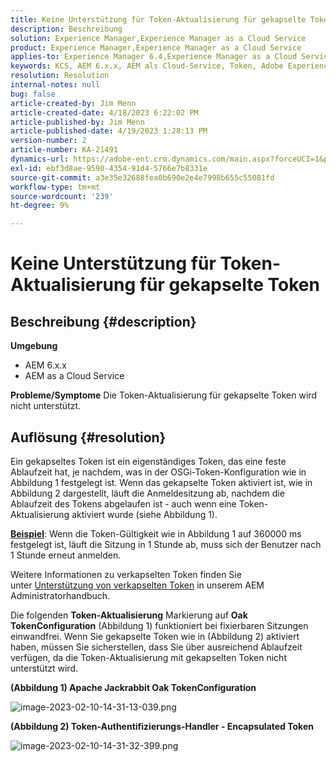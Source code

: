 ```yaml
---
title: Keine Unterstützung für Token-Aktualisierung für gekapselte Token
description: Beschreibung
solution: Experience Manager,Experience Manager as a Cloud Service
product: Experience Manager,Experience Manager as a Cloud Service
applies-to: Experience Manager 6.4,Experience Manager as a Cloud Service,Experience Manager 6.5
keywords: KCS, AEM 6.x.x, AEM als Cloud-Service, Token, Adobe Experience Manager, FAQ, verkapselte Token, 6.4, 6.5, Experience Manager as a Cloud Service
resolution: Resolution
internal-notes: null
bug: false
article-created-by: Jim Menn
article-created-date: 4/18/2023 6:22:02 PM
article-published-by: Jim Menn
article-published-date: 4/19/2023 1:28:13 PM
version-number: 2
article-number: KA-21491
dynamics-url: https://adobe-ent.crm.dynamics.com/main.aspx?forceUCI=1&pagetype=entityrecord&etn=knowledgearticle&id=80adeee5-15de-ed11-a7c7-6045bd006b3d
exl-id: ebf3d8ae-9590-4354-91d4-5766e7b8331e
source-git-commit: a3e35e32688fea0b690e2e4e7998b655c55081fd
workflow-type: tm+mt
source-wordcount: '239'
ht-degree: 9%

---
```


# Keine Unterstützung für Token-Aktualisierung für gekapselte Token

## Beschreibung {#description}

<b>Umgebung</b>
- AEM 6.x.x
- AEM as a Cloud Service



<b>Probleme/Symptome</b>
Die Token-Aktualisierung für gekapselte Token wird nicht unterstützt.




## Auflösung {#resolution}


Ein gekapseltes Token ist ein eigenständiges Token, das eine feste Ablaufzeit hat, je nachdem, was in der OSGi-Token-Konfiguration wie in Abbildung 1 festgelegt ist.
Wenn das gekapselte Token aktiviert ist, wie in Abbildung 2 dargestellt, läuft die Anmeldesitzung ab, nachdem die Ablaufzeit des Tokens abgelaufen ist - auch wenn eine Token-Aktualisierung aktiviert wurde (siehe Abbildung 1).

<u><b>Beispiel</b></u>: Wenn die Token-Gültigkeit wie in Abbildung 1 auf 360000 ms festgelegt ist, läuft die Sitzung in 1 Stunde ab, muss sich der Benutzer nach 1 Stunde erneut anmelden.

Weitere Informationen zu verkapselten Token finden Sie unter [Unterstützung von verkapselten Token](https://experienceleague.adobe.com/docs/experience-manager-64/administering/security/encapsulated-token.html) in unserem AEM Administratorhandbuch.

Die folgenden <b>Token-Aktualisierung</b> Markierung auf <b>Oak TokenConfiguration</b> (Abbildung 1) funktioniert bei fixierbaren Sitzungen einwandfrei.
Wenn Sie gekapselte Token wie in (Abbildung 2) aktiviert haben, müssen Sie sicherstellen, dass Sie über ausreichend Ablaufzeit verfügen, da die Token-Aktualisierung mit gekapselten Token nicht unterstützt wird.



<b>(Abbildung 1) Apache Jackrabbit Oak TokenConfiguration</b>

![image-2023-02-10-14-31-13-039.png](https://jira.corp.adobe.com/secure/attachment/9633655/image-2023-02-10-14-31-13-039.png)

<b>(Abbildung 2) Token-Authentifizierungs-Handler - Encapsulated Token</b>



![image-2023-02-10-14-31-32-399.png](https://jira.corp.adobe.com/secure/attachment/9633654/image-2023-02-10-14-31-32-399.png)
